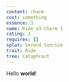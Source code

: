```yaml
---
content: charm
cost: something
essence: 3
name: Ride e3 Charm 1
rating: 3
requires: []
splat: Second Sunrise
trait: Ride
tree: Cataphract
---
```


Hello **world**!
